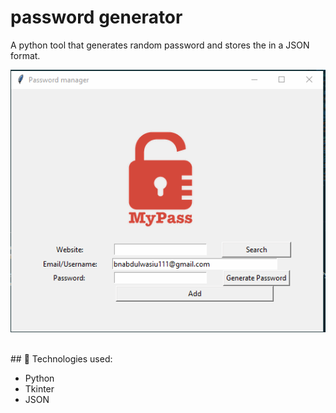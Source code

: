 # password generator
 A python tool that generates random password and stores the in a JSON format.
 
<p align=”center”>
<img width=”200" height=”200" src="passwordgen.gif" alt=”Banner”>
</p>
<br>
## 🌱 Technologies used:

- Python
- Tkinter
- JSON
